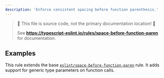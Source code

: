 ```yaml
---
description: 'Enforce consistent spacing before function parenthesis.'
---
```


> 🛑 This file is source code, not the primary documentation location! 🛑
>
> See **<https://typescript-eslint.io/rules/space-before-function-paren>** for documentation.

## Examples

This rule extends the base [`eslint/space-before-function-paren`](https://eslint.org/docs/rules/space-before-function-paren) rule.
It adds support for generic type parameters on function calls.
